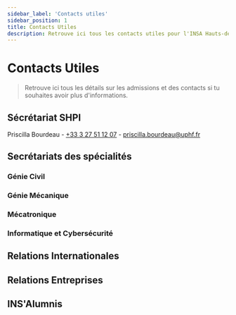 ```yaml
---
sidebar_label: 'Contacts utiles'
sidebar_position: 1
title: Contacts Utiles
description: Retrouve ici tous les contacts utiles pour l'INSA Hauts-de-France
---
```

# Contacts Utiles
> Retrouve ici tous les détails sur les admissions et des contacts si tu souhaites avoir plus d'informations.

## Sécrétariat SHPI
Priscilla Bourdeau - [+33 3 27 51 12 07](tel:+33327511207) - [priscilla.bourdeau@uphf.fr](mailto:priscilla.bourdeau@uphf.fr)

<!-- TODO: Créer un composant contact -->

## Secrétariats des spécialités

### Génie Civil
### Génie Mécanique
### Mécatronique
### Informatique et Cybersécurité

## Relations Internationales

## Relations Entreprises

## INS'Alumnis

